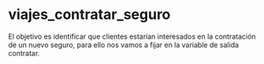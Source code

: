 # viajes_contratar_seguro
El objetivo es identificar que clientes estarían interesados en la contratación de un nuevo seguro, para ello nos vamos a fijar en la variable de salida contratar.
